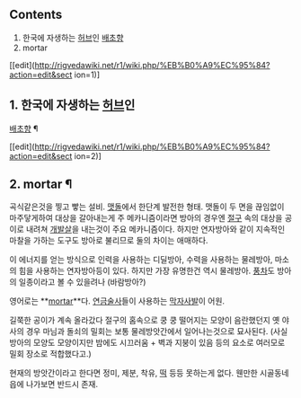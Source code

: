 ## Contents

    

1. 한국에 자생하는 [허브](%ED%97%88%EB%B8%8C.md)인 [배초향](%EB%B0%B0%EC%B4%88%ED%96%A5.md)
2. mortar 

[[edit](http://rigvedawiki.net/r1/wiki.php/%EB%B0%A9%EC%95%84?action=edit&sect
ion=1)]

## 1. 한국에 자생하는 [허브](%ED%97%88%EB%B8%8C.md)인
[배초향](%EB%B0%B0%EC%B4%88%ED%96%A5.md) ¶

[[edit](http://rigvedawiki.net/r1/wiki.php/%EB%B0%A9%EC%95%84?action=edit&sect
ion=2)]

## 2. mortar ¶

곡식같은것을 찧고 빻는 설비. [맷돌](%EB%A7%B7%EB%8F%8C.md)에서 한단계 발전한 형태. 맷돌이 두 면을 끊임없이
마주닿게하여 대상을 갈아내는게 주 메카니즘이라면 방아의 경우엔 [절구](%EC%A0%88%EA%B5%AC.md) 속의 대상을 공이로
내려쳐 [개발살](%EA%B0%9C%EB%B0%9C%EC%82%B4.md)을 내는것이 주요 메카니즘이다. 하지만 연자방아와 같이
지속적인 마찰을 가하는 도구도 방아로 불리므로 둘의 차이는 애매하다.

  

이 에너지를 얻는 방식으로 인력을 사용하는 디딜방아, 수력을 사용하는 물레방아, 마소의 힘을 사용하는 연자방아등이 있다. 하지만 가장
유명한건 역시 물레방아. [풍차](%ED%92%8D%EC%B0%A8.md)도 방아의 일종이라고 볼 수 있을려나 (바람방아?)

  

영어로는 **[mortar](%EB%B0%95%EA%B2%A9%ED%8F%AC.md)**다.
[연금술사](%EC%97%B0%EA%B8%88%EC%88%A0%EC%82%AC.md)들이 사용하는
[막자사발](%EB%A7%89%EC%9E%90.md)이 어원.

  

길쭉한 공이가 계속 올라갔다 절구의 홈속으로 쿵 쿵 떨어지는 모양이 음란했던지 옛 야사의 경우 마님과 돌쇠의 밀회는 보통 물레방앗간에서
일어나는것으로 묘사된다. (사실 방아의 모양도 모양이지만 밤에도 시끄러움 + 벽과 지붕이 있음 등의 요소로 여러모로 밀회 장소로
적합했다고.)

  

현재의 방앗간이라고 한다면 정미, 제분, 착유, [떡](%EB%96%A1.md) 등등 못하는게 없다. 웬만한 시골동네 읍에 나가보면
반드시 존재.


